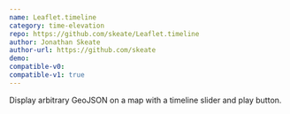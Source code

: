 ```yaml
---
name: Leaflet.timeline
category: time-elevation
repo: https://github.com/skeate/Leaflet.timeline
author: Jonathan Skeate
author-url: https://github.com/skeate
demo: 
compatible-v0:
compatible-v1: true
---
```


Display arbitrary GeoJSON on a map with a timeline slider and play button.
